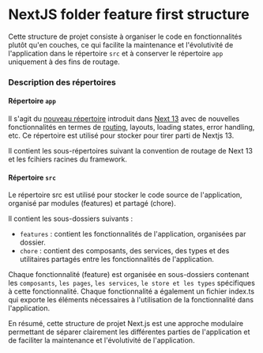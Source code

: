 # NextJS folder feature first structure

Cette structure de projet consiste à organiser le code en fonctionnalités plutôt qu'en couches, ce qui facilite la maintenance et l'évolutivité de l'application dans le répertoire `src` et à conserver le répertoire `app` uniquement à des fins de routage.

### Description des répertoires

#### Répertoire `app`

Il s'agit du [nouveau répertoire](https://nextjs.org/docs/getting-started/project-structure#app-routing-conventions) introduit dans [Next 13](https://nextjs.org/blog/next-13) avec de nouvelles fonctionnalités en termes de [routing](https://nextjs.org/docs/app/building-your-application/routing#the-app-router), layouts, loading states, error handling, etc. Ce répertoire est utilisé pour stocker pour tirer parti de Nextjs 13. 

Il contient les sous-répertoires suivant la convention de routage de Next 13 et les fcihiers racines du framework.

#### Répertoire `src`

Le répertoire src est utilisé pour stocker le code source de l'application, organisé par modules (features) et partagé (chore). 

Il contient les sous-dossiers suivants :

* `features` : contient les fonctionnalités de l'application, organisées par dossier.
* `chore` : contient des composants, des services, des types et des utilitaires partagés entre les fonctionnalités de l'application.

Chaque fonctionnalité (feature) est organisée en sous-dossiers contenant les `composants`, `les pages`, `les services`, `le store et les types` spécifiques à cette fonctionnalité. Chaque fonctionnalité a également un fichier index.ts qui exporte les éléments nécessaires à l'utilisation de la fonctionnalité dans l'application.


En résumé, cette structure de projet Next.js est une approche modulaire permettant de séparer clairement les différentes parties de l'application et de faciliter la maintenance et l'évolutivité de l'application.